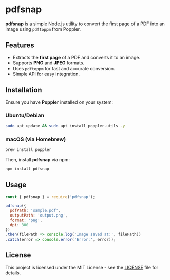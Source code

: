 # pdfsnap

**pdfsnap** is a simple Node.js utility to convert the first page of a PDF into an image using `pdftoppm` from Poppler.

## Features
- Extracts the **first page** of a PDF and converts it to an image.
- Supports **PNG** and **JPEG** formats.
- Uses `pdftoppm` for fast and accurate conversion.
- Simple API for easy integration.

## Installation

Ensure you have **Poppler** installed on your system:

### Ubuntu/Debian
```sh
sudo apt update && sudo apt install poppler-utils -y
```

### macOS (via Homebrew)
```sh
brew install poppler
```

Then, install **pdfsnap** via npm:

```sh
npm install pdfsnap
```

## Usage

```js
const { pdfsnap } = require('pdfsnap');

pdfsnap({
  pdfPath: 'sample.pdf',
  outputPath: 'output.png',
  format: 'png',
  dpi: 300
})
.then(filePath => console.log('Image saved at:', filePath))
.catch(error => console.error('Error:', error));
```

## License

This project is licensed under the MIT License - see the [LICENSE](LICENSE) file for details.

